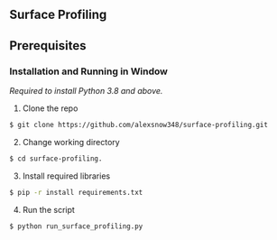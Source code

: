 ## Surface Profiling

## Prerequisites

### Installation and Running in Window

*Required to install Python 3.8 and above.*

1. Clone the repo
```bash
$ git clone https://github.com/alexsnow348/surface-profiling.git 
```
2. Change working directory
```bash
$ cd surface-profiling.
```
3. Install required libraries 
```bash
$ pip -r install requirements.txt
```
4. Run the script
```bash
$ python run_surface_profiling.py
```
